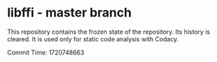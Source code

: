 # libffi - master branch

This repository contains the frozen state of the repository.
Its history is cleared. It is used only for static code
analysis with Codacy.

Commit Time: 1720748663